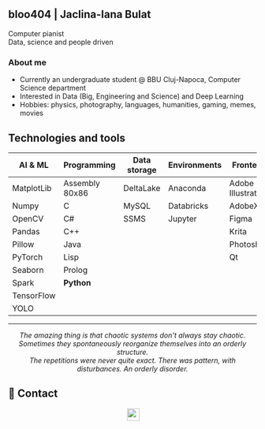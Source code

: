 ## bloo404 | Jaclina-Iana Bulat

Computer pianist <br/>
Data, science and people driven

### About me
- Currently an undergraduate student @ BBU Cluj-Napoca, Computer Science department
- Interested in Data (Big, Engineering and Science) and Deep Learning
- Hobbies: physics, photography, languages, humanities, gaming, memes, movies 

## Technologies and tools

<p align="left">

| **AI & ML** | **Programming** | **Data storage** | Environments | Frontend          | Mobile         | Other tools | Soft skills |
| ----------- | --------------- | ---------------- | ------------ | ----------------- | -------------- | ----------- | ----------- |
| MatplotLib  | Assembly 80x86  | DeltaLake        | Anaconda     | Adobe Illustrator | Android Studio | Firebase    | Agile       |
| Numpy       | C               | MySQL            | Databricks   | AdobeXD           | Flutter        | Git         |             |
| OpenCV      | C#              | SSMS             | Jupyter      | Figma             | Kotlin         | Linux       |             |
| Pandas      | C++             |                  |              | Krita             |                | Maple       |             |
| Pillow      | Java            |                  |              | Photoshop         |                | Octave      |             |
| PyTorch     | Lisp            |                  |              | Qt                |                | Postman     |             |
| Seaborn     | Prolog          |                  |              |                   |                | Unity       |             |
| Spark       | **Python**      |                  |              |                   |                | Bash        |             |
| TensorFlow  |                 |                  |              |                   |                | Docker      |             |
| YOLO        |                 |                  |              |                   |                |             |             |

<hr>
<p align="center">
   <i>The amazing thing is that chaotic systems don't always stay chaotic. Sometimes they spontaneously reorganize themselves into an orderly structure.</i>
   <br>
   <i> The repetitions were never quite exact. There was pattern, with disturbances. An orderly disorder. </i>
<br>

## 🔗 Contact

<p align="center"> <a href="https://www.linkedin.com/in/jaclina-iana-bulat-38515418b/"><img src="https://img.shields.io/badge/linkedin-%230077B5.svg?&style=for-the-badge&logo=linkedin&logoColor=white" height=25></a> </p>